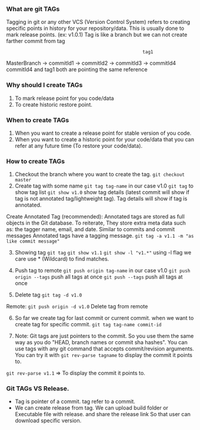 ### What are git TAGs
Tagging in git or any other VCS (Version Control System) refers to creating specific points in history for your repository/data.
This is usually done to mark release points. (ex: v1.0.1)
Tag is like a branch but we can not create farther commit from tag

                                                       tag1
MasterBranch -> commitId1 -> commitId2 -> commitId3 -> commitId4
commitId4 and tag1 both are pointing the same reference

### Why should I create TAGs
1. To mark release point for you code/data
2. To create historic restore point.

### When to create TAGs
1. When you want to create a release point for stable version of you code.
2. When you want to create a historic point for your code/data that you can refer at
any future time (To restore your code/data).

### How to create TAGs
1. Checkout the branch where you want to create the tag.
`git checkout master`
2. Create tag with some name
`git tag tag-name` in our case v1.0
`git tag` to show tag list
`git show v1.0` show tag details 
(latest commit will show if tag is not annotated tag/lightweight tag). 
Tag details will show if tag is annotated.

Create Annotated Tag (recommended): Annotated tags are stored as full objects in the Git database. To reiterate, They store extra meta data such as: the tagger name, email, and date. Similar to commits and commit messages Annotated tags have a tagging message.
`git tag -a v1.1 -m "as like commit message"`

3. Showing tag
`git tag`
`git show v1.1`
`git show -l "v1.*"` using -l flag we care use * (Wildcard) to find matches.

4. Push tag to remote
`git push origin tag-name` in our case v1.0
`git push origin --tags` push all tags at once
`git push --tags` push all tags at once

5. Delete tag
`git tag -d v1.0`

Remote:
`git push origin -d v1.0` Delete tag from remote

6. So far we create tag for last commit or current commit.
when we want to create tag for specific commit.
`git tag tag-name commit-id`

7. Note:
Git tags are just pointers to the commit. So you use them the same way as you do "HEAD, branch names or commit sha hashes". You can use tags with any git command that accepts commit/revision arguments. You can try it with `git rev-parse tagname` to display the commit it points to.

`git rev-parse v1.1` => To display the commit it points to.


### Git TAGs VS Release.
- Tag is pointer of a commit. tag refer to a commit.
- We can create release from tag. We can upload build folder or Executable file with release. and share the release link So that user can download specific version.
